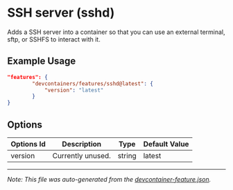 
# SSH server (sshd)

Adds a SSH server into a container so that you can use an external terminal, sftp, or SSHFS to interact with it.

## Example Usage

```json
"features": {
        "devcontainers/features/sshd@latest": {
            "version": "latest"
        }
}
```

## Options

| Options Id | Description | Type | Default Value |
|-----|-----|-----|-----|
| version | Currently unused. | string | latest |

---

_Note: This file was auto-generated from the [devcontainer-feature.json](./devcontainer-feature.json)._
